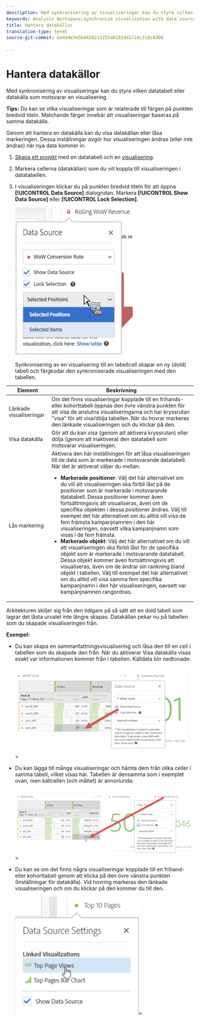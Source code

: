 ```yaml
---
description: Med synkronisering av visualiseringar kan du styra vilken datatabell eller datakälla som motsvarar en visualisering.
keywords: Analysis Workspace;Synchronize visualization with data source
title: Hantera datakällor
translation-type: tm+mt
source-git-commit: 6eda9e3e5bd450213253a8181042c24c318c0300

---
```



# Hantera datakällor

Med synkronisering av visualiseringar kan du styra vilken datatabell eller datakälla som motsvarar en visualisering.

**Tips:** Du kan se vilka visualiseringar som är relaterade till färgen på punkten bredvid titeln. Matchande färger innebär att visualiseringar baseras på samma datakälla.

Genom att hantera en datakälla kan du visa datakällan eller låsa markeringen. Dessa inställningar avgör hur visualiseringen ändras (eller inte ändras) när nya data kommer in.

1. [Skapa ett projekt](/help/analyze/analysis-workspace/build-workspace-project/t-freeform-project.md) med en datatabell och en [visualisering](/help/analyze/analysis-workspace/visualizations/freeform-analysis-visualizations.md).
1. Markera cellerna (datakällan) som du vill koppla till visualiseringen i datatabellen.
1. I visualiseringen klickar du på punkten bredvid titeln för att öppna **[!UICONTROL Data Source]** dialogrutan. Markera **[!UICONTROL Show Data Source]** eller **[!UICONTROL Lock Selection]**.

   ![](assets/manage-data-source.png)

   Synkronisering av en visualisering till en tabellcell skapar en ny (dold) tabell och färgkodar den synkroniserade visualiseringen med den tabellen.

| Element | Beskrivning |
|--- |--- |
| Länkade visualiseringar | Om det finns visualiseringar kopplade till en frihands- eller kohorttabell öppnas den övre vänstra punkten för att visa de anslutna visualiseringarna och har kryssrutan &quot;visa&quot; för att visa/dölja tabellen.  När du hovrar markeras den länkade visualiseringen och du klickar på den. |
| Visa datakälla | Gör att du kan visa (genom att aktivera kryssrutan) eller dölja (genom att inaktivera) den datatabell som motsvarar visualiseringen. |
| Lås markering | Aktivera den här inställningen för att låsa visualiseringen till de data som är markerade i motsvarande datatabell. När det är aktiverat väljer du mellan:  <ul><li>**Markerade positioner**: Välj det här alternativet om du vill att visualiseringen ska förbli låst på de positioner som är markerade i motsvarande datatabell. Dessa positioner kommer även fortsättningsvis att visualiseras, även om de specifika objekten i dessa positioner ändras. Välj till exempel det här alternativet om du alltid vill visa de fem främsta kampanjnamnen i den här visualiseringen, oavsett vilka kampanjnamn som visas i de fem främsta.</li> <li>**Markerade objekt**: Välj det här alternativet om du vill att visualiseringen ska förbli låst för de specifika objekt som är markerade i motsvarande datatabell. Dessa objekt kommer även fortsättningsvis att visualiseras, även om de ändrar sin rankning bland objekt i tabellen. Välj till exempel det här alternativet om du alltid vill visa samma fem specifika kampanjnamn i den här visualiseringen, oavsett var kampanjnamnen rangordnas.</li></ul> |

Arkitekturen skiljer sig från den tidigare på så sätt att en dold tabell som lagrar det låsta urvalet inte längre skapas. Datakällan pekar nu på tabellen som du skapade visualiseringen från.

**Exempel:**

* Du kan skapa en sammanfattningsvisualisering och låsa den till en cell i tabellen som du skapade den från. När du aktiverar Visa datakälla visas exakt var informationen kommer från i tabellen. Källdata blir nedtonade:

   ![](assets/data-source2.png)>
* Du kan lägga till många visualiseringar och hämta dem från olika celler i samma tabell, vilket visas här. Tabellen är densamma som i exemplet ovan, men källcellen (och måttet) är annorlunda:

   ![](assets/data-source3.png)>
* Du kan se om det finns några visualiseringar kopplade till en frihand- eller kohorttabell genom att klicka på den övre vänstra punkten (Inställningar för datakälla). Vid hovring markeras den länkade visualiseringen och om du klickar på den kommer du till den.

   ![](assets/linked-visualizations.png)>
